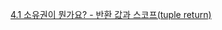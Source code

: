 [4.1 소유권이 뭔가요? - 반환 값과 스코프(tuple return)](https://rinthel.github.io/rust-lang-book-ko/ch04-01-what-is-ownership.html#반환-값과-스코프)
